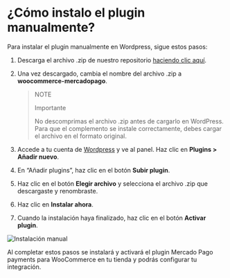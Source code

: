 # ¿Cómo instalo el plugin manualmente?

Para instalar el plugin manualmente en Wordpress, sigue estos pasos:

1. Descarga el archivo .zip de nuestro repositorio [haciendo clic aquí](https://github.com/mercadopago/cart-woocommerce/archive/master.zip).
2. Una vez descargado, cambia el nombre del archivo .zip a **woocommerce-mercadopago**. 

    > NOTE
    >
    > Importante
    >
    > No descomprimas el archivo .zip antes de cargarlo en WordPress. Para que el complemento se instale correctamente, debes cargar el archivo en el formato original.
    
3. Accede a tu cuenta de [Wordpress](https://wordpress.com/) y ve al panel. Haz clic en **Plugins > Añadir nuevo**.
4. En “Añadir plugins”, haz clic en el botón **Subir plugin**.
5. Haz clic en el botón **Elegir archivo** y selecciona el archivo .zip que descargaste y renombraste.
6. Haz clic en **Instalar ahora**.
7. Cuando la instalación haya finalizado, haz clic en el botón **Activar plugin**.

![Instalación manual](/images/woocomerce/es_manual_install_01.gif)

Al completar estos pasos se instalará y activará el plugin Mercado Pago payments para WooCommerce en tu tienda y podrás configurar tu integración.
